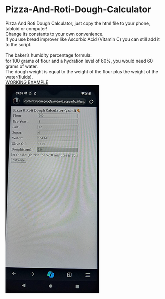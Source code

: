 # Pizza-And-Roti-Dough-Calculator
Pizza And Roti Dough Calculator, just copy the html file to your phone, tabloid or computer!<br/>
Change its constants to your own convenience.<br />
If you use bread improver like Ascorbic Acid (Vitamin C) you can still add it to the script.
<br/><br/>The baker’s humidity percentage formula:<br/> 
for 100 grams of flour and a hydration level of 60%, you would need 60 grams of water. <br />
The dough weight is equal to the weight of the flour plus the weight of the water(fluids).<br/>
<a href="https://raycolt.github.io/Pizza-And-Roti-Dough-Calculator">WORKING EXAMPLE</a><br/>
<img src='https://github.com/RayColt/Pizza-And-Roti-Dough-Calculator/blob/main/image/pdc_1.jpg'/>
